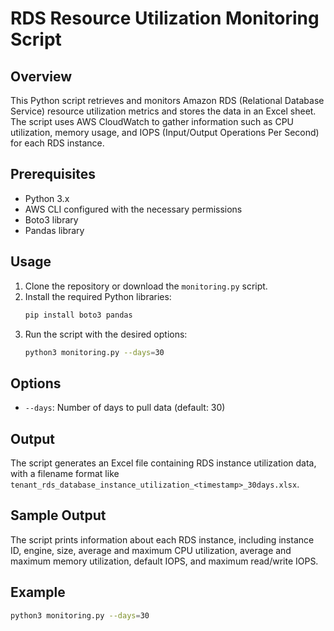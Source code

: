 # RDS Resource Utilization Monitoring Script

## Overview
This Python script retrieves and monitors Amazon RDS (Relational Database Service) resource utilization metrics and stores the data in an Excel sheet. The script uses AWS CloudWatch to gather information such as CPU utilization, memory usage, and IOPS (Input/Output Operations Per Second) for each RDS instance.

## Prerequisites
- Python 3.x
- AWS CLI configured with the necessary permissions
- Boto3 library
- Pandas library

## Usage
1. Clone the repository or download the `monitoring.py` script.
2. Install the required Python libraries:
    ```bash
    pip install boto3 pandas
    ```
3. Run the script with the desired options:
    ```bash
    python3 monitoring.py --days=30
    ```

## Options
- `--days`: Number of days to pull data (default: 30)

## Output
The script generates an Excel file containing RDS instance utilization data, with a filename format like `tenant_rds_database_instance_utilization_<timestamp>_30days.xlsx`.

## Sample Output
The script prints information about each RDS instance, including instance ID, engine, size, average and maximum CPU utilization, average and maximum memory utilization, default IOPS, and maximum read/write IOPS.

## Example
```bash
python3 monitoring.py --days=30
